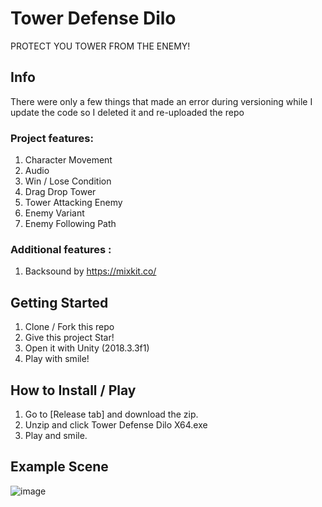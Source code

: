# Tower Defense Dilo
PROTECT YOU TOWER FROM THE ENEMY!

## Info
There were only a few things that made an error during versioning while I update the code so I deleted it and re-uploaded the repo

### Project features:
1. Character Movement
2. Audio
3. Win / Lose Condition
4. Drag Drop Tower
5. Tower Attacking Enemy
6. Enemy Variant
7. Enemy Following Path

### Additional features :
1. Backsound by https://mixkit.co/

## Getting Started
1. Clone / Fork this repo
2. Give this project Star!
2. Open it with Unity (2018.3.3f1)
3. Play with smile!

## How to Install / Play
1. Go to [Release tab] and download the zip.
2. Unzip and click Tower Defense Dilo X64.exe
3. Play and smile.

## Example Scene
![image](https://user-images.githubusercontent.com/19890311/134634558-15da19e2-3f8a-4fed-9a23-c65aa13df321.png)

